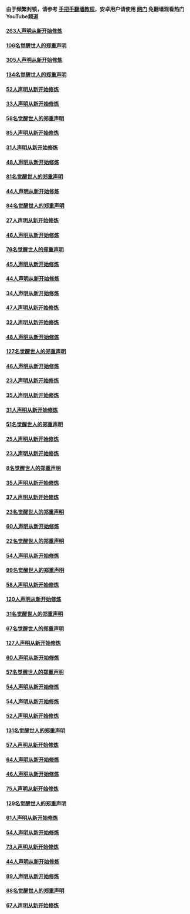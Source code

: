 #### 由于频繁封锁，请参考 [手把手翻墙教程](https://github.com/gfw-breaker/guides/wiki/)，安卓用户请使用 [网门](https://github.com/gfw-breaker/nogfw/blob/master/dl.md?t=03270301) 免翻墙观看热门YouTube频道 

#### [263人声明从新开始修炼](../pages/91/422553.md?t=03270301) 

#### [106名觉醒世人的郑重声明](../pages/91/422552.md?t=03270301) 

#### [305人声明从新开始修炼](../pages/91/422153.md?t=03270301) 

#### [134名觉醒世人的郑重声明](../pages/91/422152.md?t=03270301) 

#### [52人声明从新开始修炼](../pages/91/421846.md?t=03270301) 

#### [33人声明从新开始修炼](../pages/91/421804.md?t=03270301) 

#### [58名觉醒世人的郑重声明](../pages/91/421845.md?t=03270301) 

#### [85人声明从新开始修炼](../pages/91/421769.md?t=03270301) 

#### [31人声明从新开始修炼](../pages/91/421763.md?t=03270301) 

#### [48人声明从新开始修炼](../pages/91/421605.md?t=03270301) 

#### [81名觉醒世人的郑重声明](../pages/91/421656.md?t=03270301) 

#### [44人声明从新开始修炼](../pages/91/421544.md?t=03270301) 

#### [84名觉醒世人的郑重声明](../pages/91/421543.md?t=03270301) 

#### [27人声明从新开始修炼](../pages/91/421465.md?t=03270301) 

#### [46人声明从新开始修炼](../pages/91/421454.md?t=03270301) 

#### [76名觉醒世人的郑重声明](../pages/91/421453.md?t=03270301) 

#### [45人声明从新开始修炼](../pages/91/421452.md?t=03270301) 

#### [44人声明从新开始修炼](../pages/91/421422.md?t=03270301) 

#### [34人声明从新开始修炼](../pages/91/421322.md?t=03270301) 

#### [47人声明从新开始修炼](../pages/91/421264.md?t=03270301) 

#### [32人声明从新开始修炼](../pages/91/421225.md?t=03270301) 

#### [48人声明从新开始修炼](../pages/91/421202.md?t=03270301) 

#### [127名觉醒世人的郑重声明](../pages/91/421224.md?t=03270301) 

#### [46人声明从新开始修炼](../pages/91/421203.md?t=03270301) 

#### [23人声明从新开始修炼](../pages/91/421138.md?t=03270301) 

#### [35人声明从新开始修炼](../pages/91/421122.md?t=03270301) 

#### [31人声明从新开始修炼](../pages/91/421081.md?t=03270301) 

#### [51名觉醒世人的郑重声明](../pages/91/421080.md?t=03270301) 

#### [25人声明从新开始修炼](../pages/91/421020.md?t=03270301) 

#### [23人声明从新开始修炼](../pages/91/420884.md?t=03270301) 

#### [8名觉醒世人的郑重声明](../pages/91/420883.md?t=03270301) 

#### [35人声明从新开始修炼](../pages/91/420809.md?t=03270301) 

#### [37人声明从新开始修炼](../pages/91/420766.md?t=03270301) 

#### [23名觉醒世人的郑重声明](../pages/91/420765.md?t=03270301) 

#### [60人声明从新开始修炼](../pages/91/420727.md?t=03270301) 

#### [22名觉醒世人的郑重声明](../pages/91/420726.md?t=03270301) 

#### [54人声明从新开始修炼](../pages/91/420529.md?t=03270301) 

#### [99名觉醒世人的郑重声明](../pages/91/420528.md?t=03270301) 

#### [58人声明从新开始修炼](../pages/91/420198.md?t=03270301) 

#### [120人声明从新开始修炼](../pages/91/420141.md?t=03270301) 

#### [31名觉醒世人的郑重声明](../pages/91/420197.md?t=03270301) 

#### [67名觉醒世人的郑重声明](../pages/91/420140.md?t=03270301) 

#### [127人声明从新开始修炼](../pages/91/420082.md?t=03270301) 

#### [60人声明从新开始修炼](../pages/91/420081.md?t=03270301) 

#### [57名觉醒世人的郑重声明](../pages/91/420080.md?t=03270301) 

#### [54人声明从新开始修炼](../pages/91/419533.md?t=03270301) 

#### [54人声明从新开始修炼](../pages/91/419532.md?t=03270301) 

#### [52人声明从新开始修炼](../pages/91/419531.md?t=03270301) 

#### [131名觉醒世人的郑重声明](../pages/91/419530.md?t=03270301) 

#### [57人声明从新开始修炼](../pages/91/419430.md?t=03270301) 

#### [64人声明从新开始修炼](../pages/91/419429.md?t=03270301) 

#### [46人声明从新开始修炼](../pages/91/419428.md?t=03270301) 

#### [75人声明从新开始修炼](../pages/91/419427.md?t=03270301) 

#### [129名觉醒世人的郑重声明](../pages/91/419426.md?t=03270301) 

#### [61人声明从新开始修炼](../pages/91/419198.md?t=03270301) 

#### [54人声明从新开始修炼](../pages/91/419197.md?t=03270301) 

#### [73人声明从新开始修炼](../pages/91/419196.md?t=03270301) 

#### [44人声明从新开始修炼](../pages/91/419075.md?t=03270301) 

#### [89人声明从新开始修炼](../pages/91/419074.md?t=03270301) 

#### [88名觉醒世人的郑重声明](../pages/91/419195.md?t=03270301) 

#### [67人声明从新开始修炼](../pages/91/419073.md?t=03270301) 

